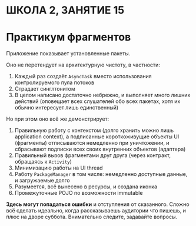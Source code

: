 # ШКОЛА 2, ЗАНЯТИЕ 15
# Практикум фрагментов

Приложение показывает установленные пакеты.

Оно не перетендует на архитектурную чистоту, в частности:

1. Каждый раз создаёт ```AsyncTask``` вместо использования контролируемого пула потоков
2. Страдает синглтонитом
3. В целом написано достаточно небрежно, и выполняет много лишних действий (оповещает всех слушателей
   обо всех пакетах, хотя их обычно интересует лишь единственный)


Но при этом оно всё же демонстрирует:

1. Правильную работу с контекстом (долго хранить можно лишь application context), а подписанные 
   короткоживущие объекты UI (фрагменты) отписываются немедленно при уничтожении, и сбрасывают
   подписки всех своих внутренних объектов (адаптера)
2. Правильный вызов фрагментами друг друга (через контракт, обращаясь к ```Activity```)
3. Минимизацию работы на UI thread
4. Работу ```PackageManager``` в том числе: немедленно доступные данные, и загружаемые долго
5. Разумеется, всё вынесено в ресурсы, и создана иконка
6. Промежуточные POJO по возможности immutable

**Здесь могут попадаться ошибки** и отступления от сказанного. Сложно всё сделать идеально, когда
рассказываешь аудитории что пишешь, и плюс на дворе суббота. Внимательно следите, задавайте вопросы.
